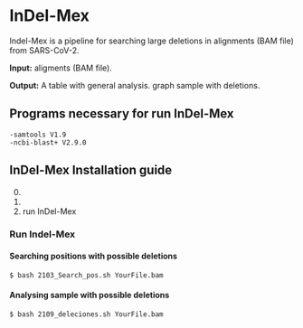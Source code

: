 # InDel-Mex

Indel-Mex is a pipeline for searching large deletions in alignments (BAM file) from SARS-CoV-2.


**Input:** aligments (BAM file).

**Output:** 
	A table with general analysis.
	graph sample with deletions.

## Programs necessary for run InDel-Mex
	-samtools V1.9
	-ncbi-blast+ V2.9.0

## InDel-Mex Installation guide
0.
1.
2. run InDel-Mex

### Run Indel-Mex
#### Searching positions with possible deletions
	$ bash 2103_Search_pos.sh YourFile.bam

#### Analysing sample with possible deletions
	$ bash 2109_deleciones.sh YourFile.bam
